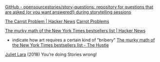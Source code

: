 
[GitHub - opensourcestories/story-questions: repository for questions that are asked (or you want answered!) during storytelling sessions](https://github.com/opensourcestories/story-questions)

[The Carrot Problem | Hacker News](https://news.ycombinator.com/item?id=37100226)
[Carrot Problems](https://www.atvbt.com/the-carrot-problem/)

[The murky math of the New York Times bestsellers list | Hacker News](https://news.ycombinator.com/item?id=38058031)
- indicate how art requires a certain kind of "bribery"
[The murky math of the New York Times bestsellers list - The Hustle](https://thehustle.co/the-murky-math-of-the-new-york-times-bestsellers-list)

[Juliet Lara](https://hackernoon.com/youre-doing-stories-wrong-bfd8623977c7)
(2018) You’re doing Stories wrong!
